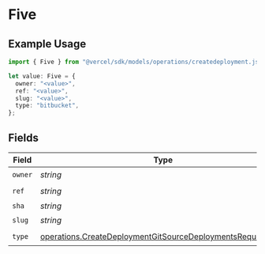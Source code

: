 # Five

## Example Usage

```typescript
import { Five } from "@vercel/sdk/models/operations/createdeployment.js";

let value: Five = {
  owner: "<value>",
  ref: "<value>",
  slug: "<value>",
  type: "bitbucket",
};
```

## Fields

| Field                                                                                                                                    | Type                                                                                                                                     | Required                                                                                                                                 | Description                                                                                                                              |
| ---------------------------------------------------------------------------------------------------------------------------------------- | ---------------------------------------------------------------------------------------------------------------------------------------- | ---------------------------------------------------------------------------------------------------------------------------------------- | ---------------------------------------------------------------------------------------------------------------------------------------- |
| `owner`                                                                                                                                  | *string*                                                                                                                                 | :heavy_check_mark:                                                                                                                       | N/A                                                                                                                                      |
| `ref`                                                                                                                                    | *string*                                                                                                                                 | :heavy_check_mark:                                                                                                                       | N/A                                                                                                                                      |
| `sha`                                                                                                                                    | *string*                                                                                                                                 | :heavy_minus_sign:                                                                                                                       | N/A                                                                                                                                      |
| `slug`                                                                                                                                   | *string*                                                                                                                                 | :heavy_check_mark:                                                                                                                       | N/A                                                                                                                                      |
| `type`                                                                                                                                   | [operations.CreateDeploymentGitSourceDeploymentsRequestType](../../models/operations/createdeploymentgitsourcedeploymentsrequesttype.md) | :heavy_check_mark:                                                                                                                       | N/A                                                                                                                                      |